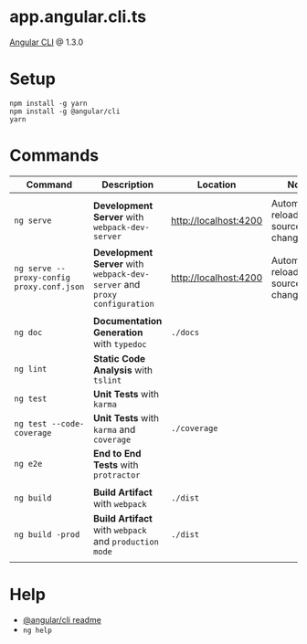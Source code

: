 # app.angular.cli.ts

[Angular CLI](https://github.com/angular/angular-cli) @ 1.3.0

# Setup

```
npm install -g yarn
npm install -g @angular/cli
yarn
```

# Commands

| Command                                   | Description                                                                | Location                                       | Notes                                         |
|-------------------------------------------|----------------------------------------------------------------------------|------------------------------------------------|-----------------------------------------------|
|                                           |                                                                            |                                                |                                               |
| `ng serve`                                | __Development Server__ with `webpack-dev-server`                           | [http://localhost:4200](http://localhost:4200) | Automatically reloaded on source file changes |
| `ng serve --proxy-config proxy.conf.json` | __Development Server__ with `webpack-dev-server` and `proxy configuration` | [http://localhost:4200](http://localhost:4200) | Automatically reloaded on source file changes |
|                                           |                                                                            |                                                |                                               |
| `ng doc`                                  | __Documentation Generation__ with `typedoc`                                | `./docs`                                       |                                               |
| `ng lint`                                 | __Static Code Analysis__ with `tslint`                                     |                                                |                                               |
| `ng test`                                 | __Unit Tests__ with `karma`                                                |                                                |                                               |
| `ng test --code-coverage`                 | __Unit Tests__ with `karma` and `coverage`                                 | `./coverage`                                   |                                               |
| `ng e2e`                                  | __End to End Tests__ with `protractor`                                     |                                                |                                               |
|                                           |                                                                            |                                                |                                               |
| `ng build`                                | __Build Artifact__ with `webpack`                                          | `./dist`                                       |                                               |
| `ng build -prod`                          | __Build Artifact__ with `webpack` and `production mode`                    | `./dist`                                       |                                               |
|                                           |                                                                            |                                                |                                               |

# Help

* [@angular/cli readme](https://github.com/angular/angular-cli/blob/master/README.md)
* `ng help`
